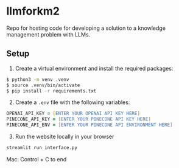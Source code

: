 # llmforkm2

Repo for hosting code for developing a solution to a knowledge management problem with LLMs.

## Setup

1. Create a virtual environment and install the required packages:

```zsh
$ python3 -m venv .venv
$ source .venv/bin/activate
$ pip install -r requirements.txt
```

2. Create a `.env` file with the following variables:

```zsh
OPENAI_API_KEY = [ENTER YOUR OPENAI API KEY HERE]
PINECONE_API_KEY = [ENTER YOUR PINECONE API KEY HERE]
PINECONE_API_ENV = [ENTER YOUR PINECONE API ENVIRONMENT HERE]
```

3. Run the website locally in your browser 

```zsh
streamlit run interface.py
```

Mac: Control + C to end